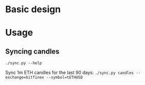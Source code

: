 # Basic design

# Usage

## Syncing candles

`./sync.py --help`

Sync 1m ETH candles for the last 90 days:
`./sync.py candles --exchange=bitfinex --symbol=tETHUSD`
